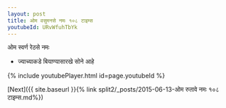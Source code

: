 ```yaml
---
layout: post
title: ओम वसुमनसे नमः १०८ टाइम्स
youtubeId: URvWfuhTbYk
---
```

 
 
 ओम स्वर्ण रेठसे नमः  
 
 -  ज्याच्याकडे बियाण्यासारखे सोने आहे 
 
  
 
  
 
 
 
 
 
 


{% include youtubePlayer.html id=page.youtubeId %}
 
[Next]({{ site.baseurl }}{% link  split2/_posts/2015-06-13-ओम रुतावे नमः १०८ टाइम्स.md%})
 
